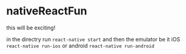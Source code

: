 # nativeReactFun

this will be exciting!

in the directry run
`react-native start`
and then the emulator be it iOS `react-native run-ios` or android `react-native run-android`
